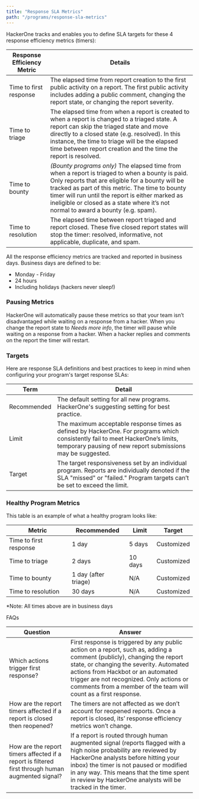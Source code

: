 ```yaml
---
title: "Response SLA Metrics"
path: "/programs/response-sla-metrics"
---
```


HackerOne tracks and enables you to define SLA targets for these 4 response efficiency metrics (timers):

Response Efficiency Metric | Details
-------------------------- | -------------
Time to first response | The elapsed time from report creation to the first public activity on a report. The first public activity includes adding a public comment, changing the report state, or changing the report severity.
Time to triage | The elapsed time from when a report is created to when a report is changed to a triaged state. A report can skip the triaged state and move directly to a closed state (e.g. resolved). In this instance, the time to triage will be the elapsed time between report creation and the time the report is resolved.
Time to bounty | *(Bounty programs only)* The elapsed time from when a report is triaged to when a bounty is paid. Only reports that are eligible for a bounty will be tracked as part of this metric. The time to bounty timer will run until the report is either marked as ineligible or closed as a state where it’s not normal to award a bounty (e.g. spam). 
Time to resolution | The elapsed time between report triaged and report closed. These  five closed report states will stop the timer: resolved, informative, not applicable, duplicate, and spam.

All the response efficiency metrics are tracked and reported in business days. Business days are defined to be:
* Monday - Friday
* 24 hours
* Including holidays (hackers never sleep!)

### Pausing Metrics
HackerOne will automatically pause these metrics so that your team isn’t disadvantaged while waiting on a response from a hacker. When you change the report state to *Needs more info*, the timer will pause while waiting on a response from a hacker. When a hacker replies and comments on the report the timer will restart.

### Targets
Here are response SLA definitions and best practices to keep in mind when configuring your program's target response SLAs:

Term | Detail
----- | ------
Recommended | The default setting for all new programs. HackerOne's suggesting setting for best practice. 
Limit | The maximum acceptable response times as defined by HackerOne. For programs which consistently fail to meet HackerOne’s limits, temporary pausing of new report submissions may be suggested.
Target | The target responsiveness set by an individual program. Reports are individually denoted if the SLA "missed" or "failed." Program targets can’t be set to exceed the limit.

### Healthy Program Metrics
This table is an example of what a healthy program looks like:

Metric | Recommended | Limit | Target
-------- | ----------- | ----- | -------
Time to first response | 1 day | 5 days | Customized
Time to triage | 2 days | 10 days | Customized
Time to bounty | 1 day (after triage) | N/A | Customized
Time to resolution | 30 days | N/A | Customized

*Note: All times above are in business days

FAQs

Question | Answer
-------- | --------
Which actions trigger first response? | First response is triggered by any public action on a report, such as, adding a comment (publicly), changing the report state, or changing the severity. Automated actions from Hackbot or an automated trigger are not recognized. Only actions or comments from a member of the team will count as a first response.
How are the report timers affected if a report is closed then reopened? | The timers are not affected as we don’t account  for reopened reports. Once a report is closed, its’ response efficiency metrics won’t  change.
How are the report timers affected if a report is filtered first through human augmented signal? | If a report is routed through human augmented signal (reports flagged with a high noise probability are reviewed by HackerOne analysts before hitting your inbox) the timer is not paused or modified in any way. This means that the time spent in review by HackerOne analysts will be tracked in the timer.
